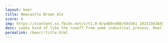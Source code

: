 ```yaml
---
layout: beer
title: Newcastle Brown Ale
score: 6
img: https://scontent.xx.fbcdn.net/v/t1.0-0/p480x480/644361_10151563845228745_821469901_n.jpg?oh=db5cd94ca506c94de753ae802b9599c5&oe=590DA3B6
desc: Looks kind of like the runoff from some industrial process. Really makes me wonder what I'm drinking. Amazingly it doesn't taste that bad
permalink: /beer/:title.html
---
```


